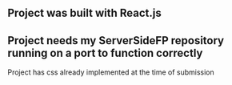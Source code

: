 Project was built with React.js
-------------------------------
Project needs my ServerSideFP repository running on a port to function correctly
-------------------------------
Project has css already implemented at the time of submission 
